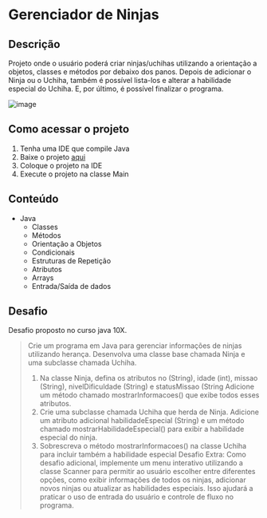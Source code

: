# Gerenciador de Ninjas
## Descrição
Projeto onde o usuário poderá criar ninjas/uchihas utilizando a orientação a objetos, classes e métodos por debaixo dos panos. Depois de adicionar o Ninja ou o Uchiha, também é possível lista-los e alterar a habilidade especial do Uchiha. E, por último, é possível finalizar o programa.

![image](https://github.com/user-attachments/assets/4a47c62a-0a9d-48cb-88b8-ec2ed2aad4d9)
## Como acessar o projeto
1. Tenha uma IDE que compile Java
2. Baixe o projeto <a href="">aqui</a>
3. Coloque o projeto na IDE
4. Execute o projeto na classe Main
## Conteúdo
* Java
  * Classes
  * Métodos
  * Orientação a Objetos
  * Condicionais
  * Estruturas de Repetição
  * Atributos
  * Arrays
  * Entrada/Saída de dados
## Desafio
Desafio proposto no curso java 10X.
> Crie um programa em Java para gerenciar informações de ninjas utilizando herança. Desenvolva uma classe base chamada Ninja e uma subclasse chamada Uchiha.
> 1. Na classe Ninja, defina os atributos no (String), idade (int), missao (String), nivelDificuldade (String) e statusMissao (String Adicione um método chamado mostrarInformacoes() que exibe todos esses atributos.
> 2. Crie uma subclasse chamada Uchiha que herda de Ninja. Adicione um atributo adicional habilidadeEspecial (String) e um método chamado mostrarHabilidadeEspecial() para exibir a habilidade especial do ninja.
> 3.  Sobrescreva o método mostrarInformacoes() na classe Uchiha para incluir também a habilidade especial
> Desafio Extra: Como desafio adicional, implemente um menu interativo utilizando a classe Scanner para permitir ao usuário escolher entre diferentes opções, como exibir informações de todos os ninjas, adicionar novos ninjas ou atualizar as habilidades especiais. Isso ajudará a praticar o uso de entrada do usuário e controle de fluxo no programa.
